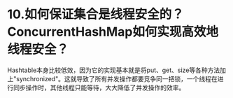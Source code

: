 # 10.如何保证集合是线程安全的？ConcurrentHashMap如何实现高效地线程安全？

Hashtable本身比较低效，因为它的实现基本就是将put、get、size等各种方法加上"synchronized"。这就导致了所有并发操作都要竞争同一把锁，一个线程在进行同步操作时，其他线程只能等待，大大降低了并发操作的效率。